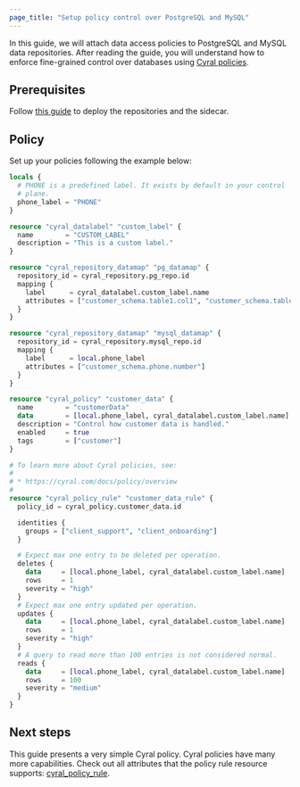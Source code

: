 ```yaml
---
page_title: "Setup policy control over PostgreSQL and MySQL"
---
```


In this guide, we will attach data access policies to PostgreSQL and MySQL data
repositories. After reading the guide, you will understand how to enforce
fine-grained control over databases using [Cyral
policies](https://cyral.com/docs/policy/overview/).

## Prerequisites

Follow [this
guide](https://registry.terraform.io/providers/cyralinc/cyral/latest/docs/guides/setup_cp_and_deploy_sidecar)
to deploy the repositories and the sidecar.

## Policy

Set up your policies following the example below:

```terraform
locals {
  # PHONE is a predefined label. It exists by default in your control
  # plane.
  phone_label = "PHONE"
}

resource "cyral_datalabel" "custom_label" {
  name        = "CUSTOM_LABEL"
  description = "This is a custom label."
}

resource "cyral_repository_datamap" "pg_datamap" {
  repository_id = cyral_repository.pg_repo.id
  mapping {
    label      = cyral_datalabel.custom_label.name
    attributes = ["customer_schema.table1.col1", "customer_schema.table1.col2"]
  }
}

resource "cyral_repository_datamap" "mysql_datamap" {
  repository_id = cyral_repository.mysql_repo.id
  mapping {
    label      = local.phone_label
    attributes = ["customer_schema.phone.number"]
  }
}

resource "cyral_policy" "customer_data" {
  name        = "customerData"
  data        = [local.phone_label, cyral_datalabel.custom_label.name]
  description = "Control how customer data is handled."
  enabled     = true
  tags        = ["customer"]
}

# To learn more about Cyral policies, see:
#
# * https://cyral.com/docs/policy/overview
#
resource "cyral_policy_rule" "customer_data_rule" {
  policy_id = cyral_policy.customer_data.id

  identities {
    groups = ["client_support", "client_onboarding"]
  }

  # Expect max one entry to be deleted per operation.
  deletes {
    data     = [local.phone_label, cyral_datalabel.custom_label.name]
    rows     = 1
    severity = "high"
  }
  # Expect max one entry updated per operation.
  updates {
    data     = [local.phone_label, cyral_datalabel.custom_label.name]
    rows     = 1
    severity = "high"
  }
  # A query to read more than 100 entries is not considered normal.
  reads {
    data     = [local.phone_label, cyral_datalabel.custom_label.name]
    rows     = 100
    severity = "medium"
  }
}
```

## Next steps

This guide presents a very simple Cyral policy. Cyral policies have many more
capabilities. Check out all attributes that the policy rule resource supports:
[cyral_policy_rule](https://registry.terraform.io/providers/cyralinc/cyral/latest/docs/resources/policy_rule).
